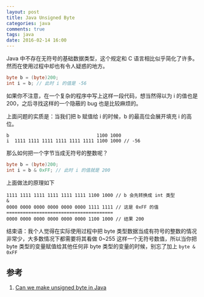 ```yaml
---
layout: post
title: Java Unsigned Byte
categories: java
comments: true
tags: java
date: 2016-02-14 16:00
---
```


Java 中不存在无符号的基础数据类型，这个规定和 C 语言相比似乎简化了许多。然而在使用过程中却也有令人疑惑的地方。

```java
byte b = (byte)200;
int i = b; // 此时 i 的值是 -56
```

如果你不注意，在一个复杂的程序中写上这样一段代码，想当然得以为 i 的值也是 200，之后寻找这样的一个隐蔽的 bug 也是比较麻烦的。

上面问题的实质是：当我们把 b 赋值给 i 的时候，b 的最高位会展开填充 i 的高位。

```
b                                1100 1000                                
i  1111 1111 1111 1111 1111 1111 1100 1000 // -56
```

那么如何把一个字节当成无符号的整数呢？

```java
byte b = (byte)200;
int i = b & 0xFF; // 此时 i 的值就是 200
```

上面做法的原理如下

```
1111 1111 1111 1111 1111 1111 1100 1000 // b 会先转换成 int 类型
&
0000 0000 0000 0000 0000 0000 1111 1111 // 这是 0xFF 的值
=======================================
0000 0000 0000 0000 0000 0000 1100 1000 // 结果 200
```

结束语：我个人觉得在实际使用过程中把 byte 类型数据当成有符号的整数的情况非常少，大多数情况下都需要将其看做 0~255 这样一个无符号数值，所以当你把 byte 类型的变量赋值给其他任何非 byte 类型的变量的时候，别忘了加上 `byte & 0xFF`

## 参考
1. [Can we make unsigned byte in Java](http://stackoverflow.com/questions/4266756/can-we-make-unsigned-byte-in-java)
